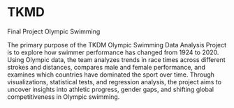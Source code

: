 # TKMD
Final Project Olympic Swimming

The primary purpose of the TKDM Olympic Swimming Data Analysis Project is to explore how swimmer performance has changed from 1924 to 2020. Using Olympic data, the team analyzes trends in race times across different strokes and distances, compares male and female performance, and examines which countries have dominated the sport over time. Through visualizations, statistical tests, and regression analysis, the project aims to uncover insights into athletic progress, gender gaps, and shifting global competitiveness in Olympic swimming.

